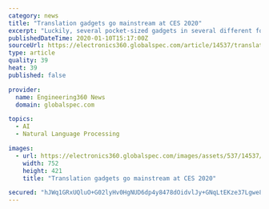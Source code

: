 ```yaml
---
category: news
title: "Translation gadgets go mainstream at CES 2020"
excerpt: "Luckily, several pocket-sized gadgets in several different form factors were introduced at CES 2020 to solve this problem, translating various languages into a person’s native tongue. One of these gadgets, the Lingolet One, was a CES Innovation Awards Honoree for its artificial intelligence (AI)-based translation capabilities that includes ..."
publishedDateTime: 2020-01-10T15:17:00Z
sourceUrl: https://electronics360.globalspec.com/article/14537/translation-gadgets-go-mainstream-at-ces-2020
type: article
quality: 39
heat: 39
published: false

provider:
  name: Engineering360 News
  domain: globalspec.com

topics:
  - AI
  - Natural Language Processing

images:
  - url: https://electronics360.globalspec.com/images/assets/537/14537/lingolet-15.jpg
    width: 752
    height: 421
    title: "Translation gadgets go mainstream at CES 2020"

secured: "hJWq1GRxUQluO+G02lyHv0HgNUD6dp4y8478dOidvlJy+GNqLtEKze37Lgwe8V5CY24BdmfMCaixy6HseQbeuU8YTaYrVUaJOQiPK3ZRroVNve8l/9YzU+7vs2DJTzXzljGVJPslpGoZ19ojI7Gbn587cmGO8Aom1tjCAPaSCigUCnelSstPfsBElJSbdsu8WjNlvQtqoJ9qovao7c7GviHRN3HEe19x61wCdkw/qsfwO+tEcPUIT3MC/PYpgWMRWXSvz6lMFSOVonzj9yZovTfYMx9XQbBaBQDg0tIBK96Fao2w7BB4WaYMPA8tM3XEqYmSU8irfT4Q8fkiK7QDXPAtsE67cs4FCu1arANquyKkwSK4P5S0Q30bdTuoS602364MHSkGojEgoQ45hUgccfmdpkjyvdE/ABo6J0zvptqzPIYPW1iOG4gb0IDAHCIKDWLlAf11E6x/VpG30ofucw==;2Cm9wHAYNX22+//bbhYuVA=="
---
```


